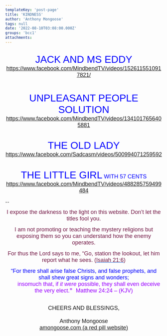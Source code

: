 ```yaml
---
templateKey: 'post-page'
title: 'KINDNESS'
author: 'Anthony Mongoose'
tags: null
date: '2022-08-10T03:08:00.000Z'
groups: 'bcc1'
attachments:
---
```

<html><head></head><body><div dir="ltr"><div class="gmail_default" style="font-family:tahoma,sans-serif;font-size:small;text-align:center">
<span dir="auto"><br></span></div><div class="gmail_default" style="font-family:tahoma,sans-serif;font-size:small;text-align:center"><span dir="auto"><span style="color:rgb(0,0,255)"><font size="6">JACK AND MS EDDY</font></span><br></span></div><div class="gmail_default" style="font-family:tahoma,sans-serif;font-size:small;text-align:center"><font size="4"><span dir="auto"><a href="https://www.facebook.com/MindbendTV/videos/1526115510917821/" target="_blank">https://www.facebook.com/MindbendTV/videos/1526115510917821/</a><br></span></font></div><div class="gmail_default" style="font-family:tahoma,sans-serif;font-size:small;text-align:center"><br></div><div class="gmail_default" style="font-family:tahoma,sans-serif;font-size:small;text-align:center"><br></div><div class="gmail_default" style="font-family:tahoma,sans-serif;font-size:small;text-align:center"><br></div><div class="gmail_default" style="font-family:tahoma,sans-serif;font-size:small;text-align:center"><span style="color:rgb(0,0,255)"><font size="6">UNPLEASANT PEOPLE SOLUTION</font></span><br></div><div class="gmail_default" style="font-family:tahoma,sans-serif;font-size:small;text-align:center"><font size="4"><a href="https://www.facebook.com/MindbendTV/videos/1341017656405881" target="_blank">https://www.facebook.com/MindbendTV/videos/1341017656405881</a><br></font></div><div class="gmail_default" style="font-family:tahoma,sans-serif;font-size:small;text-align:center"><font size="4"><br></font></div><div class="gmail_default" style="font-family:tahoma,sans-serif;font-size:small;text-align:center"><br></div><div class="gmail_default" style="font-family:tahoma,sans-serif;text-align:center"><span style="color:rgb(0,0,255)"><font size="6">THE OLD LADY</font></span></div><div class="gmail_default" style="font-family:tahoma,sans-serif;text-align:center"><font size="4"><a href="https://www.facebook.com/Sadcasm/videos/500994071259592" target="_blank">https://www.facebook.com/Sadcasm/videos/500994071259592</a><br></font></div><div class="gmail_default" style="font-family:tahoma,sans-serif;text-align:center"><br></div><div class="gmail_default" style="font-family:tahoma,sans-serif;text-align:center"><font size="4"><br></font></div><div class="gmail_default" style="font-family:tahoma,sans-serif;text-align:center"><font size="4"><span style="color:rgb(0,0,255)"><font size="6">THE LITTLE GIRL</font> WITH 57 CENTS</span><br></font></div><div class="gmail_default" style="font-family:tahoma,sans-serif;text-align:center"><font size="4">
<span dir="auto"><a href="https://www.facebook.com/MindbendTV/videos/488285759499484" target="_blank">https://www.facebook.com/MindbendTV/videos/488285759499484</a></span></font>

</div><div class="gmail_default" style="font-family:tahoma,sans-serif;font-size:small;text-align:center"><font size="4"><span dir="auto"></span></font>

</div><br>-- <br><div dir="ltr" data-smartmail="gmail_signature"><div dir="ltr"><div><p style="font-family:tahoma,sans-serif;text-align:center;color:rgb(136,136,136)"><span style="color:rgb(116,27,71)"><font size="4" face="tahoma, sans-serif">I expose the darkness to the light on this website. Don’t let the titles fool you.</font></span></p><p style="font-family:tahoma,sans-serif;text-align:center;color:rgb(136,136,136)"><span style="color:rgb(116,27,71)"><font size="4" face="tahoma, sans-serif">I am not promoting or teaching the mystery religions but exposing them so you can understand how the enemy operates.</font></span></p><p style="color:rgb(34,34,34);font-family:tahoma,sans-serif;text-align:center"><font size="4" face="tahoma, sans-serif"><font color="#741b47">For thus the Lord says to me, “Go, station the lookout, let him report what he sees. (</font><a href="https://www.kingjamesbibleonline.org/Isaiah-21-6/" style="color:rgb(17,85,204)" target="_blank"><font color="#741b47">Isaiah 21:6</font></a><font color="#741b47">)</font></font></p><p style="color:rgb(136,136,136)"><span style="font-family:tahoma,sans-serif;text-align:center"><span style="color:rgb(116,27,71)"></span></span></p><p style="color:rgb(34,34,34);font-family:tahoma,sans-serif;text-align:center"><font size="4" face="tahoma, sans-serif"><font color="#741b47"><font size="4" face="tahoma, sans-serif"><font color="#888888"><font size="4" face="tahoma, sans-serif"><font color="#741b47"><font color="#888888"><span style="color:rgb(0,0,255)"><font size="6"><font size="4">“For there shall arise false Christs, and false prophets, and shall shew great signs and wonders;<span></span></font><b><span style="font-size:small"><font size="4"></font><br>&nbsp; &nbsp; &nbsp; &nbsp;&nbsp;&nbsp;<font size="4" face="tahoma, sans-serif"><font color="#888888"><font size="4" face="tahoma, sans-serif"><font color="#741b47"><font color="#888888"><span style="color:rgb(0,0,255)"><font size="6"><b><font size="4"><span style="color:rgb(153,0,255)"><span style="font-weight:normal">insomuch that,</span></span><span></span><span><span style="font-weight:normal">&nbsp;</span></span><span style="color:rgb(153,0,255)"><span></span><span><span style="font-weight:normal"></span></span><span style="font-weight:normal">if&nbsp;</span><i><span style="font-weight:normal">it were</span></i><span style="font-weight:normal">&nbsp;possible</span></span><span><span style="color:rgb(153,0,255)"><span style="font-weight:normal">,</span></span></span><span style="color:rgb(153,0,255)"><span><span style="font-weight:normal">&nbsp;</span></span><span style="font-weight:normal">they shall&nbsp;</span><span><span style="font-weight:normal">even&nbsp;</span></span><span style="font-weight:normal">deceive the very elect.</span></span></font></b><font size="4"><span style="color:rgb(153,0,255)">”</span></font><span style="font-size:small">&nbsp;&nbsp;<span style="color:rgb(153,0,255)">&nbsp;</span></span></font><span style="font-weight:normal"><span style="color:rgb(153,0,255)"><font size="4">Matthew 24:24 – (</font><font size="4"><span style="font-size:small"></span>KJV)</font></span></span></span></font></font></font></font></font></span></b></font></span></font></font></font></font></font></font></font></p></div><div style="text-align:center"><font size="4" face="tahoma, sans-serif"><br></font></div><div style="text-align:center"><font size="4" face="tahoma, sans-serif">CHEERS AND BLESSINGS,</font></div><div style="text-align:center"><font size="4" face="tahoma,sans-serif"><br></font></div><div style="text-align:center"><font size="4" face="tahoma,sans-serif">Anthony Mongoose</font></div><div style="text-align:center"><font face="tahoma,sans-serif"><a href="https://amongoose.com" target="_blank"><font size="4">amongoose.com (a red pill website)</font></a><br></font></div></div></div></div>
</body></html>